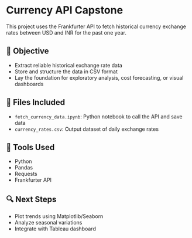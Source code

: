 # Currency API Capstone

This project uses the Frankfurter API to fetch historical currency exchange rates between USD and INR for the past one year.

## 📌 Objective
- Extract reliable historical exchange rate data
- Store and structure the data in CSV format
- Lay the foundation for exploratory analysis, cost forecasting, or visual dashboards

## 📂 Files Included
- `fetch_currency_data.ipynb`: Python notebook to call the API and save data
- `currency_rates.csv`: Output dataset of daily exchange rates

## 🔗 Tools Used
- Python
- Pandas
- Requests
- Frankfurter API

## 🔍 Next Steps
- Plot trends using Matplotlib/Seaborn
- Analyze seasonal variations
- Integrate with Tableau dashboard
